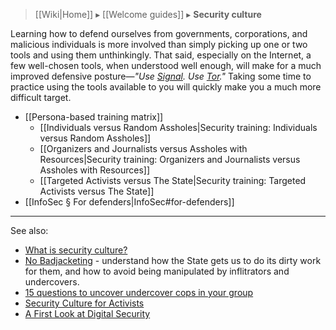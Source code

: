 > [[Wiki|Home]] ▸ [[Welcome guides]] ▸ **Security culture**

Learning how to defend ourselves from governments, corporations, and malicious individuals is more involved than simply picking up one or two tools and using them unthinkingly. That said, especially on the Internet, a few well-chosen tools, when understood well enough, will make for a much improved defensive posture—*"Use [Signal](https://whispersystems.org/). Use [Tor](https://torproject.org/)."* Taking some time to practice using the tools available to you will quickly make you a much more difficult target.

* [[Persona-based training matrix]]
    * [[Individuals versus Random Assholes|Security training: Individuals versus Random Assholes]]
    * [[Organizers and Journalists versus Assholes with Resources|Security training: Organizers and Journalists versus Assholes with Resources]]
    * [[Targeted Activists versus The State|Security training: Targeted Activists versus The State]]
* [[InfoSec § For defenders|InfoSec#for-defenders]]

* * *

See also:

* [What is security culture?](https://crimethinc.com/2004/11/01/what-is-security-culture)
* [No Badjacketing](https://twincitiesgdc.org/badjacketing/) - understand how the State gets us to do its dirty work for them, and how to avoid being manipulated by inflitrators and undercovers.
* [15 questions to uncover undercover cops in your group](http://undercoverresearch.net/1260-2/)
* [Security Culture for Activists](http://www.ruckus.org/downloads/RuckusSecurityCultureForActivists.pdf)
* [A First Look at Digital Security](https://www.accessnow.org/cms/assets/uploads/2016/11/A-first-look-at-digital-security.pdf)